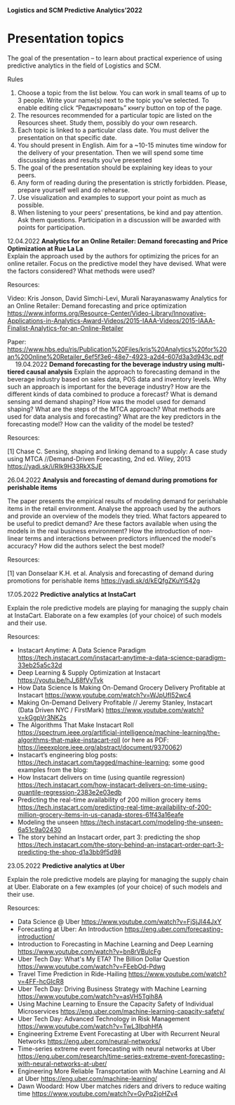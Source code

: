 **Logistics and SCM Predictive Analytics’2022**

# Presentation topics

The goal of the presentation – to learn about practical experience of using predictive analytics in the field of Logistics and SCM.

Rules
 1. Choose a topic from the list below. You can work in small teams of up to 3 people. Write your name(s) next to the topic you've selected.  To enable editing click “Редактировать” книгу button on top of the page.
 2. The resources recommended for a particular topic are listed on the Resources sheet. Study them, possibly do your own research.
 3. Each topic is linked to a particular class date. You must deliver the presentation on that specific date. 
 4. You should present in English. Aim for a ~10-15 minutes time window for the delivery of your presentation. Then we will spend some time discussing ideas and results you’ve presented
 5. The goal of the presentation should be explaining key ideas to your peers. 
 6. Any form of reading during the presentation is strictly forbidden. Please, prepare yourself well and do rehearse. 
 7. Use visualization and examples to support your point as much as possible.
 8. When listening to your peers' presentations, be kind and pay attention. Ask them questions. Participation in a discussion will be awarded with points for participation.

12.04.2022
**Analytics for an Online Retailer: Demand forecasting and Price Optimization at Rue La La**  
Explain the approach used by the authors for optimizing the prices for an online retailer.
Focus on the predictive model they have devised. What were the factors considered? What methods were used?

Resources:

Video: Kris Jonson, David Simchi-Levi, Murali Narayanaswamy Analytics for an Online Retailer: Demand forecasting and price optimization
https://www.informs.org/Resource-Center/Video-Library/Innovative-Applications-in-Analytics-Award-Videos/2015-IAAA-Videos/2015-IAAA-Finalist-Analytics-for-an-Online-Retailer 

Paper: https://www.hbs.edu/ris/Publication%20Files/kris%20Analytics%20for%20an%20Online%20Retailer_6ef5f3e6-48e7-4923-a2d4-607d3a3d943c.pdf
 
19.04.2022
**Demand forecasting for the beverage industry using multi-tiered causal analysis**
Explain the approach to forecasting demand in the beverage industry based on sales data, POS data and inventory levels.
Why such an approach is important for the beverage industry? How are the different kinds of data combined to produce a forecast? What is demand sensing and demand shaping? How was the model used for demand shaping?
What are the steps of the MTCA approach? What methods are used for data analysis and forecasting? What are the key predictors in the forecasting model? How can the validity of the model be tested?

Resources:

[1] Chase C. Sensing, shaping and linking demand to a supply: A case study using MTCA //Demand-Driven Forecasting, 2nd ed. Wiley, 2013
https://yadi.sk/i/RIk9H33RkXSJE

26.04.2022
**Analysis and forecasting of demand during promotions for perishable items**

The paper presents the empirical results of modeling demand for perishable items in the retail environment. Analyse the approach used by the authors and provide an overview of the models they tried.  What factors appeared to be useful to predict demand?  Are these factors available when using the models in the real business environment? How the introduction of non-linear terms and interactions between predictors influenced the model's accuracy? How did the authors select the best model? 

Resources:

[1] van Donselaar K.H. et al. Analysis and forecasting of demand during promotions for perishable items
https://yadi.sk/d/kEQfgZKuYl542g 


17.05.2022
**Predictive analytics at InstaCart**

Explain the role predictive models are playing for managing the supply chain at InstaCart. Elaborate on a few examples (of your choice) of such models and their use. 

Resources:

 - Instacart Anytime: A Data Science Paradigm https://tech.instacart.com/instacart-anytime-a-data-science-paradigm-33eb25a5c32d  
 - Deep Learning & Supply Optimization at Instacart https://youtu.be/hJ_68fVyTvk 
 - How Data Science Is Making On-Demand Grocery Delivery Profitable at Instacart https://www.youtube.com/watch?v=WJpUfI52wc4 
 - Making On-Demand Delivery Profitable // Jeremy Stanley, Instacart (Data Driven NYC / FirstMark) https://www.youtube.com/watch?v=kGgpVr3NK2s 
 - The Algorithms That Make Instacart Roll https://spectrum.ieee.org/artificial-intelligence/machine-learning/the-algorithms-that-make-instacart-roll (or here as PDF: https://ieeexplore.ieee.org/abstract/document/9370062)
 - Instacart’s engineering blog posts: https://tech.instacart.com/tagged/machine-learning; some good examples from the blog:
 - How Instacart delivers on time (using quantile regression) https://tech.instacart.com/how-instacart-delivers-on-time-using-quantile-regression-2383e2e03edb
 - Predicting the real-time availability of 200 million grocery items https://tech.instacart.com/predicting-real-time-availability-of-200-million-grocery-items-in-us-canada-stores-61f43a16eafe
 - Modeling the unseen https://tech.instacart.com/modeling-the-unseen-6a51c9a02430 
 - The story behind an Instacart order, part 3: predicting the shop https://tech.instacart.com/the-story-behind-an-instacart-order-part-3-predicting-the-shop-d1a3bb9f5d98

23.05.2022
**Predictive analytics at Uber**

Explain the role predictive models are playing for managing the supply chain at Uber. Elaborate on a few examples (of your choice) of such models and their use. 

Resources:
 -	Data Science @ Uber https://www.youtube.com/watch?v=FjSjJI44JxY 
 -	Forecasting at Uber: An Introduction https://eng.uber.com/forecasting-introduction/
 -	Introduction to Forecasting in Machine Learning and Deep Learning https://www.youtube.com/watch?v=bn8rVBuIcFg 
 -	Uber Tech Day: What's My ETA? The Billion Dollar Question https://www.youtube.com/watch?v=FEebOd-Pdwg 
 -	Travel Time Prediction in Ride-Hailing https://www.youtube.com/watch?v=4FF-hcGIcR8 
 -	Uber Tech Day: Driving Business Strategy with Machine Learning https://www.youtube.com/watch?v=asVH5Tgih8A 
 -	Using Machine Learning to Ensure the Capacity Safety of Individual Microservices https://eng.uber.com/machine-learning-capacity-safety/ 
 -	Uber Tech Day: Advanced Technology in Risk Management https://www.youtube.com/watch?v=TwL3IbqhHfA 
 -	Engineering Extreme Event Forecasting at Uber with Recurrent Neural Networks https://eng.uber.com/neural-networks/ 
 -	Time-series extreme event forecasting with neural networks at Uber https://eng.uber.com/research/time-series-extreme-event-forecasting-with-neural-networks-at-uber/ 
 -	Engineering More Reliable Transportation with Machine Learning and AI at Uber https://eng.uber.com/machine-learning/ 
 -	Dawn Woodard: How Uber matches riders and drivers to reduce waiting time https://www.youtube.com/watch?v=GyPq2joHZv4 
